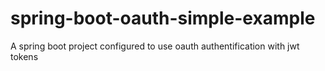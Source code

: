 # spring-boot-oauth-simple-example
A spring boot project configured to use oauth authentification with jwt tokens

